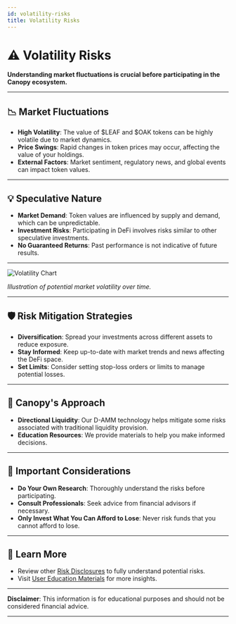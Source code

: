 ```yaml
---
id: volatility-risks
title: Volatility Risks
---
```


# ⚠️ Volatility Risks

**Understanding market fluctuations is crucial before participating in the Canopy ecosystem.**

---

## 📉 **Market Fluctuations**

- **High Volatility**: The value of $LEAF and $OAK tokens can be highly volatile due to market dynamics.
- **Price Swings**: Rapid changes in token prices may occur, affecting the value of your holdings.
- **External Factors**: Market sentiment, regulatory news, and global events can impact token values.

---

## 💡 **Speculative Nature**

- **Market Demand**: Token values are influenced by supply and demand, which can be unpredictable.
- **Investment Risks**: Participating in DeFi involves risks similar to other speculative investments.
- **No Guaranteed Returns**: Past performance is not indicative of future results.

---

![Volatility Chart](../assets/images/volatility-chart.png)

*Illustration of potential market volatility over time.*

---

## 🛡️ **Risk Mitigation Strategies**

- **Diversification**: Spread your investments across different assets to reduce exposure.
- **Stay Informed**: Keep up-to-date with market trends and news affecting the DeFi space.
- **Set Limits**: Consider setting stop-loss orders or limits to manage potential losses.

---

## 🤝 **Canopy's Approach**

- **Directional Liquidity**: Our D-AMM technology helps mitigate some risks associated with traditional liquidity provision.
- **Education Resources**: We provide materials to help you make informed decisions.

---

## 📖 **Important Considerations**

- **Do Your Own Research**: Thoroughly understand the risks before participating.
- **Consult Professionals**: Seek advice from financial advisors if necessary.
- **Only Invest What You Can Afford to Lose**: Never risk funds that you cannot afford to lose.

---

## 📖 **Learn More**

- Review other [Risk Disclosures](../risk-disclosure/smart-contract-risks.md) to fully understand potential risks.
- Visit [User Education Materials](../user-education-materials/educational-articles.md) for more insights.

---

**Disclaimer**: This information is for educational purposes and should not be considered financial advice.

---
